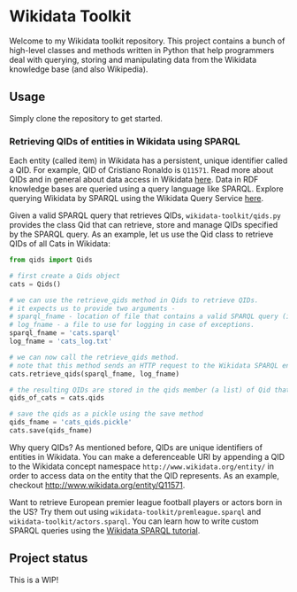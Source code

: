 # Wikidata Toolkit

Welcome to my Wikidata toolkit repository. This project contains a bunch of high-level classes and methods written in Python that help programmers deal with querying, storing and manipulating data from the Wikidata knowledge base (and also Wikipedia). 

## Usage

Simply clone the repository to get started.

### Retrieving QIDs of entities in Wikidata using SPARQL

Each entity (called item) in Wikidata has a persistent, unique identifier called a QID. For example, QID of Cristiano Ronaldo is ```Q11571```. Read more about QIDs and in general about data access in Wikidata [here](https://www.wikidata.org/wiki/Wikidata:Data_access#Per-item_access_to_data). Data in RDF knowledge bases are queried using a query language like SPARQL. Explore querying Wikidata by SPARQL using the Wikidata Query Service [here](https://query.wikidata.org/). 

Given a valid SPARQL query that retrieves QIDs, ```wikidata-toolkit/qids.py``` provides the class Qid that can retrieve, store and manage QIDs specified by the SPARQL query. As an example, let us use the Qid class to retrieve QIDs of all Cats in Wikidata:
```python
from qids import Qids

# first create a Qids object
cats = Qids()

# we can use the retrieve_qids method in Qids to retrieve QIDs.
# it expects us to provide two arguments - 
# sparql_fname - location of file that contains a valid SPARQL query (in our case - cats.sparql)
# log_fname - a file to use for logging in case of exceptions.
sparql_fname = 'cats.sparql'
log_fname = 'cats_log.txt'

# we can now call the retrieve_qids method.
# note that this method sends an HTTP request to the Wikidata SPARQL endpoint to retrieve QIDs so it may take a while.
cats.retrieve_qids(sparql_fname, log_fname)

# the resulting QIDs are stored in the qids member (a list) of Qid that can be directly accessed
qids_of_cats = cats.qids

# save the qids as a pickle using the save method
qids_fname = 'cats_qids.pickle'
cats.save(qids_fname)
```

Why query QIDs? As mentioned before, QIDs are unique identifiers of entities in Wikidata. You can make a deferenceable URI by appending a QID to the Wikidata concept namespace ```http://www.wikidata.org/entity/``` in order to access data on the entity that the QID represents. As an example, checkout http://www.wikidata.org/entity/Q11571. 

Want to retrieve European premier league football players or actors born in the US? Try them out using ```wikidata-toolkit/premleague.sparql``` and ```wikidata-toolkit/actors.sparql```. You can learn how to write custom SPARQL queries using the [Wikidata SPARQL tutorial](https://www.wikidata.org/wiki/Wikidata:SPARQL_tutorial).

## Project status

This is a WIP!
